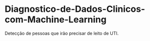 # Diagnostico-de-Dados-Clinicos-com-Machine-Learning
Detecção de pessoas que irão precisar de leito de UTI.
